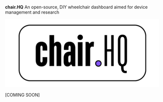 **chair.HQ**
An open-source, DIY wheelchair dashboard aimed for device management and research

![chairHQ_Logo](/assets/images/chairHQ-logo.png)

[COMING SOON]
